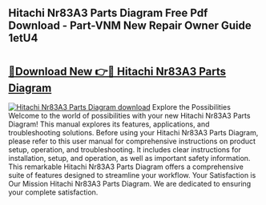## Hitachi Nr83A3 Parts Diagram Free Pdf Download - Part-VNM New Repair Owner Guide 1etU4

# <h2><a href="http://dfl4bx.blite.top/?on=Hitachi+Nr83A3+Parts+Diagram">🔗Download New 👉🔴 Hitachi Nr83A3 Parts Diagram</a></h2>

[![Hitachi Nr83A3 Parts Diagram download](https://i.imgur.com/lujVjoI.png)](http://dfl4bx.blite.top/?on=Hitachi+Nr83A3+Parts+Diagram)
Explore the Possibilities Welcome to the world of possibilities with your new Hitachi Nr83A3 Parts Diagram! This manual explores its features, applications, and troubleshooting solutions. Before using your Hitachi Nr83A3 Parts Diagram, please refer to this user manual for comprehensive instructions on product setup, operation, and troubleshooting. It includes clear instructions for installation, setup, and operation, as well as important safety information. This remarkable Hitachi Nr83A3 Parts Diagram offers a comprehensive suite of features designed to streamline your workflow. Your Satisfaction is Our Mission Hitachi Nr83A3 Parts Diagram. We are dedicated to ensuring your complete satisfaction.
